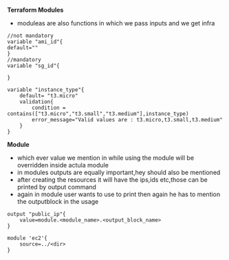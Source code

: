 **Terraform Modules**
- moduleas are also functions in which we pass inputs and we get infra
```
//not mandatory
variable "ami_id"{
default=""
}
//mandatory
variable "sg_id"{

}
```
```
variable "instance_type"{
    default= "t3.micro"
    validation{
        condition = contains(["t3.micro","t3.small","t3.medium"],instance_type)
        error_message="Valid values are : t3.micro,t3.small,t3.medium"
    }
}
```

**Module**
- which ever value we mention in while using the module will be overridden inside actula module
- in modules outputs are equally important,hey should also be mentioned
- after creating the resources it will have the ips,ids etc,those can be printed by output command
- again in module user wants to use to print then again he has to mention the outputblock in the usage
```
output "public_ip"{
    value=module.<module_name>.<output_block_name>
}
```
```
module 'ec2'{
    source=../<dir>
}
```
